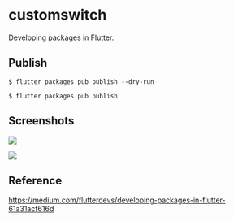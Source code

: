 # customswitch

Developing packages in Flutter.

## Publish

```
$ flutter packages pub publish --dry-run

$ flutter packages pub publish
```

## Screenshots

![](http://qiniu.rocbj.com/WechatIMG16.jpeg)

![](http://qiniu.rocbj.com/WechatIMG17.jpeg)

## Reference
https://medium.com/flutterdevs/developing-packages-in-flutter-61a31acf616d